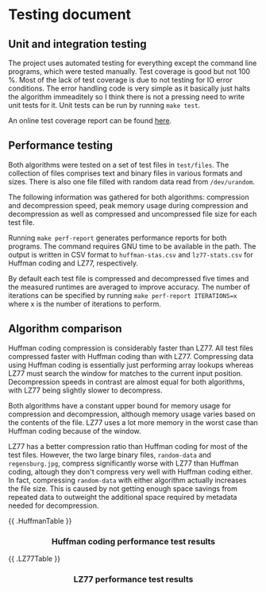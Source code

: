 # Testing document

## Unit and integration testing

The project uses automated testing for everything except the command line
programs, which were tested manually. Test coverage is good but not 100 %. Most
of the lack of test coverage is due to not testing for IO error conditions. The
error handling code is very simple as it basically just halts the algorithm
immeaditely so I think there is not a pressing need to write unit tests for it.
Unit tests can be run by running `make test`.

An online test coverage report can be found
[here](https://codecov.io/gh/lassilaiho/compression-algorithms-tiralabra).

## Performance testing

Both algorithms were tested on a set of test files in `test/files`. The
collection of files comprises text and binary files in various formats and
sizes. There is also one file filled with random data read from `/dev/urandom`.

The following information was gathered for both algorithms: compression and
decompression speed, peak memory usage during compression and decompression as
well as compressed and uncompressed file size for each test file.

Running `make perf-report` generates performance reports for both programs. The
command requires GNU time to be available in the path. The output is written in
CSV format to `huffman-stas.csv` and `lz77-stats.csv` for Huffman coding and
LZ77, respectively.

By default each test file is compressed and decompressed five times and the
measured runtimes are averaged to improve accuracy. The number of iterations can
be specified by running `make perf-report ITERATIONS=x` where x is the number of
iterations to perform.

## Algorithm comparison

Huffman coding compression is considerably faster than LZ77. All test files
compressed faster with Huffman coding than with LZ77. Compressing data using
Huffman coding is essentially just performing array lookups whereas LZ77 must
search the window for matches to the current input position. Decompression
speeds in contrast are almost equal for both algorithms, with LZ77 being
slightly slower to decompress.

Both algorithms have a constant upper bound for memory usage for compression and
decompression, although memory usage varies based on the contents of the file.
LZ77 uses a lot more memory in the worst case than Huffman coding because of the
window.

LZ77 has a better compression ratio than Huffman coding for most of the test
files. However, the two large binary files, `random-data` and `regensburg.jpg`,
compress significantly worse with LZ77 than Huffman coding, altough they don't
compress very well with Huffman coding either. In fact, compressing
`random-data` with either algorithm actually increases the file size. This is
caused by not getting enough space savings from repeated data to outweight the
additional space required by metadata needed for decompression.

{{ .HuffmanTable }}

<h3 align="center">Huffman coding performance test results</h3>

{{ .LZ77Table }}

<h3 align="center">LZ77 performance test results</h3>
